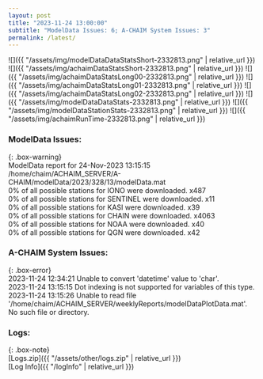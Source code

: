 ```yaml
---
layout: post
title: "2023-11-24 13:00:00"
subtitle: "ModelData Issues: 6; A-CHAIM System Issues: 3"
permalink: /latest/
---
```


![]({{ "/assets/img/modelDataDataStatsShort-2332813.png" | relative_url }})
![]({{ "/assets/img/achaimDataStatsShort-2332813.png" | relative_url }})
![]({{ "/assets/img/achaimDataStatsLong00-2332813.png" | relative_url }})
![]({{ "/assets/img/achaimDataStatsLong01-2332813.png" | relative_url }})
![]({{ "/assets/img/achaimDataStatsLong02-2332813.png" | relative_url }})
![]({{ "/assets/img/modelDataDataStats-2332813.png" | relative_url }})
![]({{ "/assets/img/modelDataStationStats-2332813.png" | relative_url }})
![]({{ "/assets/img/achaimRunTime-2332813.png" | relative_url }})


### ModelData Issues:  
  
{: .box-warning}  
 ModelData report for 24-Nov-2023 13:15:15   
 /home/chaim/ACHAIM_SERVER/A-CHAIM/modelData/2023/328/13/modelData.mat   
 0% of all possible stations for IONO were downloaded. x487   
 0% of all possible stations for SENTINEL were downloaded. x11   
 0% of all possible stations for KASI were downloaded. x39   
 0% of all possible stations for CHAIN were downloaded. x4063   
 0% of all possible stations for NOAA were downloaded. x40   
 0% of all possible stations for QGN were downloaded. x42   
  
### A-CHAIM System Issues:  
  
{: .box-error}  
2023-11-24 12:34:21 Unable to convert 'datetime' value to 'char'.  
2023-11-24 13:15:15 Dot indexing is not supported for variables of this type.  
2023-11-24 13:15:26 Unable to read file '/home/chaim/ACHAIM_SERVER/weeklyReports/modelDataPlotData.mat'. No such file or directory.  

### Logs:  
  
{: .box-note}  
[Logs.zip]({{ "/assets/other/logs.zip" | relative_url }})  
[Log Info]({{ "/logInfo" | relative_url }})  
